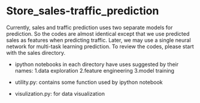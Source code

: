 # Store_sales-traffic_prediction

Currently, sales and traffic prediction uses two separate models for prediction. So the codes are almost identical except that we use predicted sales as features when predicting traffic. Later, we may use a single neural network for multi-task learning prediction.
To review the codes, please start with the sales directory.

- ipython notebooks in each directory have uses suggested by their names:
1.data exploration
2.feature engineering
3.model training


- utility.py:  contains some function used by ipython notebook
- visulization.py: for data visualization
